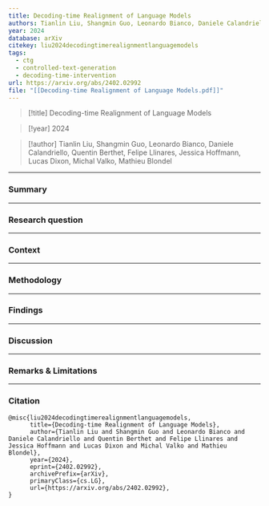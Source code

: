 ```yaml
---
title: Decoding-time Realignment of Language Models
authors: Tianlin Liu, Shangmin Guo, Leonardo Bianco, Daniele Calandriello, Quentin Berthet, Felipe Llinares, Jessica Hoffmann, Lucas Dixon, Michal Valko, Mathieu Blondel
year: 2024
database: arXiv
citekey: liu2024decodingtimerealignmentlanguagemodels
tags:
  - ctg
  - controlled-text-generation
  - decoding-time-intervention
url: https://arxiv.org/abs/2402.02992
file: "[[Decoding-time Realignment of Language Models.pdf]]"
---
```


>[!title]
Decoding-time Realignment of Language Models

>[!year]
2024

>[!author]
Tianlin Liu, Shangmin Guo, Leonardo Bianco, Daniele Calandriello, Quentin Berthet, Felipe Llinares, Jessica Hoffmann, Lucas Dixon, Michal Valko, Mathieu Blondel


------------------------------------

### Summary


------------------------------------

### Research question


------------------------------------

### Context


------------------------------------

### Methodology


------------------------------------

### Findings


------------------------------------

### Discussion


------------------------------------

### Remarks & Limitations


------------------------------------

### Citation

```
@misc{liu2024decodingtimerealignmentlanguagemodels,
      title={Decoding-time Realignment of Language Models}, 
      author={Tianlin Liu and Shangmin Guo and Leonardo Bianco and Daniele Calandriello and Quentin Berthet and Felipe Llinares and Jessica Hoffmann and Lucas Dixon and Michal Valko and Mathieu Blondel},
      year={2024},
      eprint={2402.02992},
      archivePrefix={arXiv},
      primaryClass={cs.LG},
      url={https://arxiv.org/abs/2402.02992}, 
}
```